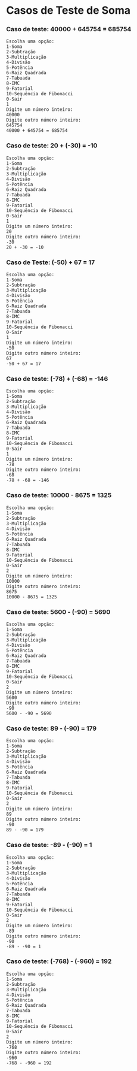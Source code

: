 # Casos de Teste de Soma

### Caso de teste: 40000 + 645754 = 685754
```
Escolha uma opção: 
1-Soma
2-Subtração
3-Multiplicação
4-Divisão
5-Potência
6-Raiz Quadrada
7-Tabuada
8-IMC
9-Fatorial
10-Sequência de Fibonacci
0-Sair
1
Digite um número inteiro:
40000
Digite outro número inteiro:
645754
40000 + 645754 = 685754
```

### Caso de teste: 20 + (-30) = -10
```
Escolha uma opção: 
1-Soma
2-Subtração
3-Multiplicação
4-Divisão
5-Potência
6-Raiz Quadrada
7-Tabuada
8-IMC
9-Fatorial
10-Sequência de Fibonacci
0-Sair
1
Digite um número inteiro:
20
Digite outro número inteiro:
-30
20 + -30 = -10
```

### Caso de Teste: (-50) + 67 = 17
```
Escolha uma opção: 
1-Soma
2-Subtração
3-Multiplicação
4-Divisão
5-Potência
6-Raiz Quadrada
7-Tabuada
8-IMC
9-Fatorial
10-Sequência de Fibonacci
0-Sair
1
Digite um número inteiro:
-50
Digite outro número inteiro:
67
-50 + 67 = 17
```

### Caso de teste: (-78) + (-68) = -146
```
Escolha uma opção: 
1-Soma
2-Subtração
3-Multiplicação
4-Divisão
5-Potência
6-Raiz Quadrada
7-Tabuada
8-IMC
9-Fatorial
10-Sequência de Fibonacci
0-Sair
1
Digite um número inteiro:
-78
Digite outro número inteiro:
-68
-78 + -68 = -146
```

### Caso de teste: 10000 - 8675 = 1325
```
Escolha uma opção: 
1-Soma
2-Subtração
3-Multiplicação
4-Divisão
5-Potência
6-Raiz Quadrada
7-Tabuada
8-IMC
9-Fatorial
10-Sequência de Fibonacci
0-Sair
2
Digite um número inteiro:
10000
Digite outro número inteiro:
8675
10000 - 8675 = 1325
```

### Caso de teste: 5600 - (-90) = 5690
```
Escolha uma opção: 
1-Soma
2-Subtração
3-Multiplicação
4-Divisão
5-Potência
6-Raiz Quadrada
7-Tabuada
8-IMC
9-Fatorial
10-Sequência de Fibonacci
0-Sair
2
Digite um número inteiro:
5600
Digite outro número inteiro:
-90
5600 - -90 = 5690
```

### Caso de teste: 89 - (-90) = 179
```
Escolha uma opção: 
1-Soma
2-Subtração
3-Multiplicação
4-Divisão
5-Potência
6-Raiz Quadrada
7-Tabuada
8-IMC
9-Fatorial
10-Sequência de Fibonacci
0-Sair
2
Digite um número inteiro:
89
Digite outro número inteiro:
-90
89 - -90 = 179
```

### Caso de teste: -89 - (-90) = 1
```
Escolha uma opção: 
1-Soma
2-Subtração
3-Multiplicação
4-Divisão
5-Potência
6-Raiz Quadrada
7-Tabuada
8-IMC
9-Fatorial
10-Sequência de Fibonacci
0-Sair
2
Digite um número inteiro:
-89
Digite outro número inteiro:
-90
-89 - -90 = 1
```

### Caso de teste: (-768) - (-960) = 192
```
Escolha uma opção: 
1-Soma
2-Subtração
3-Multiplicação
4-Divisão
5-Potência
6-Raiz Quadrada
7-Tabuada
8-IMC
9-Fatorial
10-Sequência de Fibonacci
0-Sair
2
Digite um número inteiro:
-768
Digite outro número inteiro:
-960
-768 - -960 = 192
```
